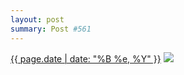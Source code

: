 ```yaml
---
layout: post
summary: Post #561
---
```


<p>
  <time><a href="/561">{{ page.date | date: "%B %e, %Y" }}</a></time>
  <a href="/561"><img src="{{ site.assets_url }}/561-480.jpg" srcset="{{ site.assets_url }}/561-240.jpg 240w, {{ site.assets_url }}/561-480.jpg 480w, {{ site.assets_url }}/561-720.jpg 720w, {{ site.assets_url }}/561-960.jpg 960w" sizes="(min-width: 700px) 50vw, calc(100vw - 2rem)" /></a>
</p>
